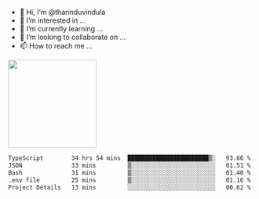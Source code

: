 - 👋 Hi, I’m @tharinduvindula
- 👀 I’m interested in ...
- 🌱 I’m currently learning ...
- 💞️ I’m looking to collaborate on ...
- 📫 How to reach me ...

<!---
tharinduvindula/tharinduvindula is a ✨ special ✨ repository because its `README.md` (this file) appears on your GitHub profile.
You can click the Preview link to take a look at your changes.
--->

<img height="180em" src="https://github-readme-stats.vercel.app/api?username=tharinduvindula&show_icons=true&hide_border=false&&count_private=true&include_all_commits=true" />


<!--START_SECTION:waka-->

```txt
TypeScript        34 hrs 54 mins  ███████████████████████▒░   93.66 %
JSON              33 mins         ▒░░░░░░░░░░░░░░░░░░░░░░░░   01.51 %
Bash              31 mins         ▒░░░░░░░░░░░░░░░░░░░░░░░░   01.40 %
.env file         25 mins         ▒░░░░░░░░░░░░░░░░░░░░░░░░   01.16 %
Project Details   13 mins         ░░░░░░░░░░░░░░░░░░░░░░░░░   00.62 %
```

<!--END_SECTION:waka-->
